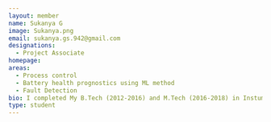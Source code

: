 ```yaml
---
layout: member
name: Sukanya G 
image: Sukanya.png 
email: sukanya.gs.942@gmail.com
designations: 
  - Project Associate 
homepage: 
areas:
  - Process control
  - Battery health prognostics using ML method
  - Fault Detection
bio: I completed My B.Tech (2012-2016) and M.Tech (2016-2018) in Instumentation & contral. I did my M.tech thesis in Fault detection using DIPCA with Prof. Arun Tangirala, IITM. I had worked in Data analytics for ESPN cricinfo. I am working in simulating control system for AIP in submarine application & Battery health prognostics 
type: student
---
```

